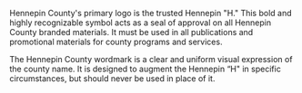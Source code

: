 Hennepin County's primary logo is the trusted Hennepin "H." This bold and highly recognizable symbol acts as a seal of approval on all Hennepin County branded materials. It must be used in all publications and promotional materials for county programs and services.

The Hennepin County wordmark is a clear and uniform visual expression of the county name. It is designed to augment the Hennepin “H" in specific circumstances, but should never be used in place of it.